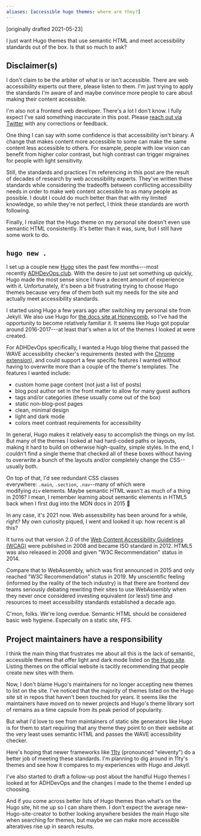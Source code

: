 ```yaml
---
aliases: [accessible hugo themes: where are they?]
---
```

[originally drafted 2021-05-23]

I just want Hugo themes that use semantic HTML and meet accessibility standards out of the box. Is that so much to ask?

## Disclaimer(s)

I don't claim to be the arbiter of what is or isn't accessible. There are web accessibility experts out there, please listen to them. I'm just trying to apply the standards I'm aware of and maybe convince more people to care about making their content accessible.

I'm also not a frontend web developer. There's a lot I don't know. I fully expect I've said something inaccurate in this post. Please [reach out via Twitter](https://twitter.com/shelbyspees) with any corrections or feedback.

One thing I can say with some confidence is that accessibility isn't binary. A change that makes content more accessible to some can make the same content less accessible to others. For example, people with low vision can benefit from higher color contrast, but high contrast can trigger migraines for people with light sensitivity.

Still, the standards and practices I'm referencing in this post are the result of decades of research by web accessibility experts. They've written these standards while considering the tradeoffs between conflicting accessibility needs in order to make web content accessible to as many people as possible. I doubt I could do much better than that with my limited knowledge, so while they're not perfect, I think these standards are worth following.

Finally, I realize that the Hugo theme on my personal site doesn't even use semantic HTML consistently. It's better than it was, sure, but I still have some work to do.

## `hugo new .`

I set up a couple new [Hugo](https://gohugo.io/) sites the past few months---most recently [ADHDevOps.club](https://adhdevops.club/). With the desire to just set something up quickly, Hugo made the most sense since I have a decent amount of experience with it. Unfortunately, it's been a bit frustrating trying to choose Hugo themes because very few of them both suit my needs for the site and actually meet accessibility standards.

I started using Hugo a few years ago after switching my personal site from Jekyll. We also use Hugo for [the docs site at Honeycomb](https://docs.honeycomb.io/), so I've had the opportunity to become relatively familiar it. It seems like Hugo got popular around 2016-2017---at least that's when a lot of the themes I looked at were created.

For ADHDevOps specifically, I wanted a Hugo blog theme that passed the WAVE accessibility checker's requirements (tested with the [Chrome extension](https://chrome.google.com/webstore/detail/wave-evaluation-tool/jbbplnpkjmmeebjpijfedlgcdilocofh)), and could support a few specific features I wanted without having to overwrite more than a couple of the theme's templates. The features I wanted include:

- custom home page content (not just a list of posts)
- blog post author set in the front matter to allow for many guest authors
- tags and/or categories (these usually come out of the box)
- static non-blog-post pages
- clean, minimal design
- light and dark mode
- colors meet contrast requirements for accessibility

In general, Hugo makes it relatively easy to accomplish the things on my list. But many of the themes I looked at had hard-coded paths or layouts, making it hard to build on otherwise high-quality, simple styles. In the end, I couldn't find a single theme that checked all of these boxes without having to overwrite a bunch of the layouts and/or completely change the CSS--usually both.

On top of that, I'd see redundant CSS classes everywhere: `.main`, `.section`, `.nav`--many of which were modifying `div` elements. Maybe semantic HTML wasn't as much of a thing in 2016? I mean, I remember learning about semantic elements in HTML5 back when I first dug into the MDN docs in 2015 🤷

In any case, it's 2021 now. Web assessibility has been around for a while, right? My own curiosity piqued, I went and looked it up: how recent is all this?

It turns out that version 2.0 of the [Web Content Accessibility Guidelines (WCAG)](https://www.w3.org/WAI/standards-guidelines/wcag/) were published in 2008 and became ISO standard in 2012. HTML5 was also released in 2008 and given "W3C Recommendation" status in 2014.

Compare that to WebAssembly, which was first announced in 2015 and only reached "W3C Recommendation" status in 2019. My unscientific feeling (informed by the reality of the tech industry) is that there are frontend dev teams seriously debating rewriting their sites to use WebAssembly when they never once considered investing equivalent (or less!) time and resources to meet accessibility standards established a decade ago.

C'mon, folks. We're long overdue. Semantic HTML should be considered basic web hygiene. Especially on a static site, FFS.

## Project maintainers have a responsibility

I think the main thing that frustrates me about all this is the lack of semantic, accessible themes that offer light and dark mode listed on [the Hugo site](https://themes.gohugo.io/). Listing themes on the official website is tacitly recommending that people create new sites with them.

Now, I don't blame Hugo's maintainers for no longer accepting new themes to list on the site. I've noticed that the majority of themes listed on the Hugo site sit in repos that haven't been touched for years. It seems like the maintainers have moved on to newer projects and Hugo's theme library sort of remains as a time capsule from its peak period of popularity.

But what I'd love to see from maintainers of static site generators like Hugo is for them to start requiring that any theme they point to on their website at the very least uses semantic HTML and passes the WAVE accessibility checker.

Here's hoping that newer frameworks like [11ty](https://www.11ty.dev/) (pronounced "eleventy") do a better job of meeting these standards. I'm planning to dig around in 11ty's themes and see how it compares to my experiences with Hugo and Jekyll.

I've also started to draft a follow-up post about the handful Hugo themes I looked at for ADHDevOps and the changes I made to the theme I ended up choosing.

And if you come across better lists of Hugo themes than what's on the Hugo site, hit me up so I can share them. I don't expect the average new-Hugo-site-creator to bother looking anywhere besides the main Hugo site when searching for themes, but maybe we can make more accessible alteratives rise up in search results.